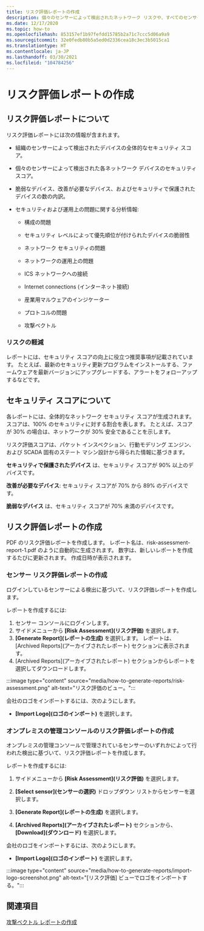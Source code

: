 ```yaml
---
title: リスク評価レポートの作成
description: 個々のセンサーによって検出されたネットワーク リスクや、すべてのセンサーによって検出されたリスクの集計ビューを把握できます。
ms.date: 12/17/2020
ms.topic: how-to
ms.openlocfilehash: 853157ef1b97fefdd15785b2a71c7ccc5d06a9a9
ms.sourcegitcommit: 32e0fedb80b5a5ed0d2336cea18c3ec3b5015ca1
ms.translationtype: HT
ms.contentlocale: ja-JP
ms.lasthandoff: 03/30/2021
ms.locfileid: "104784256"
---
```

# <a name="risk-assessment-reporting"></a>リスク評価レポートの作成

## <a name="about-risk-assessment-reports"></a>リスク評価レポートについて

リスク評価レポートには次の情報が含まれます。

- 組織のセンサーによって検出されたデバイスの全体的なセキュリティ スコア。

- 個々のセンサーによって検出された各ネットワーク デバイスのセキュリティ スコア。

- 脆弱なデバイス、改善が必要なデバイス、およびセキュリティで保護されたデバイスの数の内訳。

-  セキュリティおよび運用上の問題に関する分析情報:

    - 構成の問題

    - セキュリティ レベルによって優先順位が付けられたデバイスの脆弱性

    - ネットワーク セキュリティの問題

    - ネットワークの運用上の問題

    - ICS ネットワークへの接続

    - Internet connections (インターネット接続)

    - 産業用マルウェアのインジケーター

    - プロトコルの問題

    - 攻撃ベクトル

### <a name="risk-mitigation"></a>リスクの軽減

レポートには、セキュリティ スコアの向上に役立つ推奨事項が記載されています。 たとえば、最新のセキュリティ更新プログラムをインストールする、ファームウェアを最新バージョンにアップグレードする、アラートをフォローアップするなどです。

## <a name="about-security-scores"></a>セキュリティ スコアについて

各レポートには、全体的なネットワーク セキュリティ スコアが生成されます。 スコアは、100% のセキュリティに対する割合を表します。 たとえば、スコアが 30% の場合は、ネットワークが 30% 安全であることを示します。

リスク評価スコアは、パケット インスペクション、行動モデリング エンジン、および SCADA 固有のステート マシン設計から得られた情報に基づきます。

**セキュリティで保護されたデバイス** は、セキュリティ スコアが 90% 以上のデバイスです。

**改善が必要なデバイス**: セキュリティ スコアが 70% から 89% のデバイスです。

**脆弱なデバイス** は、セキュリティ スコアが 70% 未満のデバイスです。

## <a name="create-risk-assessment-reports"></a>リスク評価レポートの作成

PDF のリスク評価レポートを作成します。 レポート名は、risk-assessment-report-1.pdf のように自動的に生成されます。 数字は、新しいレポートを作成するたびに更新されます。  作成日時が表示されます。

### <a name="create-a-sensor-risk-assessment-report"></a>センサー リスク評価レポートの作成

ログインしているセンサーによる検出に基づいて、リスク評価レポートを作成します。

レポートを作成するには:

1. センサー コンソールにログインします。
1. サイドメニューから **[Risk Assessment]\(リスク評価\)** を選択します。
1. **[Generate Report]\(レポートの生成\)** を選択します。 レポートは、[Archived Reports]\(アーカイブされたレポート\) セクションに表示されます。
1. [Archived Reports]\(アーカイブされたレポート\) セクションからレポートを選択してダウンロードします。

:::image type="content" source="media/how-to-generate-reports/risk-assessment.png" alt-text="リスク評価のビュー。":::

会社のロゴをインポートするには、次のようにします。

- **[Import Logo]\(ロゴのインポート\)** を選択します。

### <a name="create-an-on-premises-management-console-risk-assessment-report"></a>オンプレミスの管理コンソールのリスク評価レポートの作成

オンプレミスの管理コンソールで管理されているセンサーのいずれかによって行われた検出に基づいて、リスク評価レポートを作成します。 

レポートを作成するには:

1. サイドメニューから **[Risk Assessment]\(リスク評価\)** を選択します。

2. **[Select sensor]\(センサーの選択\)** ドロップダウン リストからセンサーを選択します。

3. **[Generate Report]\(レポートの生成\)** を選択します。

4. **[Archived Reports]\(アーカイブされたレポート\)** セクションから、 **[Download]\(ダウンロード\)** を選択します。

会社のロゴをインポートするには、次のようにします。

- **[Import Logo]\(ロゴのインポート\)** を選択します。

:::image type="content" source="media/how-to-generate-reports/import-logo-screenshot.png" alt-text="[リスク評価] ビューでロゴをインポートする。":::

## <a name="see-also"></a>関連項目

[攻撃ベクトル レポートの作成](how-to-create-attack-vector-reports.md)

